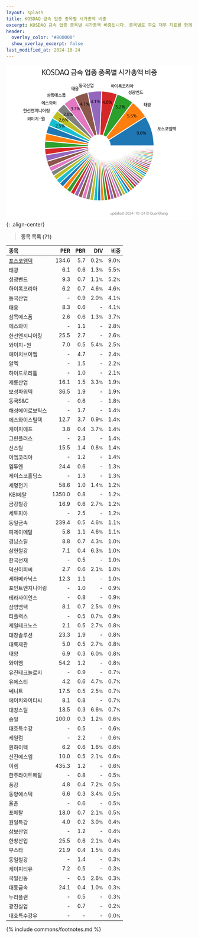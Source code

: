 ```yaml
---
layout: splash
title: KOSDAQ 금속 업종 종목별 시가총액 비중
excerpt: KOSDAQ 금속 업종 종목별 시가총액 비중입니다. 종목별로 주요 재무 지표를 함께 표시합니다.
header:
  overlay_color: "#800000"
  show_overlay_excerpt: false
last_modified_at: 2024-10-24
---
```



![KOSDAQ 금속 업종 종목별 시가총액 비중](/stats/sector/images/kosdaq_업종_금속_종목.png){: .align-center}


> **종목 목록 (71)**<a id="list"></a>

| **종목** | **PER** | **PBR** | **DIV** | **비중** |
| :------- | ------: | ------: | ------: | -------: |
| [포스코엠텍](/009520/) | 134.6 | 5.7 | 0.2<small>%</small> | 9.0<small>%</small> |
| 태광 | 6.1 | 0.6 | 1.3<small>%</small> | 5.5<small>%</small> |
| 성광벤드 | 9.3 | 0.7 | 1.1<small>%</small> | 5.2<small>%</small> |
| 하이록코리아 | 6.2 | 0.7 | 4.6<small>%</small> | 4.6<small>%</small> |
| 동국산업 | - | 0.9 | 2.0<small>%</small> | 4.1<small>%</small> |
| 태웅 | 8.3 | 0.6 | - | 4.1<small>%</small> |
| 삼목에스폼 | 2.6 | 0.6 | 1.3<small>%</small> | 3.7<small>%</small> |
| 에스와이 | - | 1.1 | - | 2.8<small>%</small> |
| 한선엔지니어링 | 25.5 | 2.7 | - | 2.6<small>%</small> |
| 와이지-원 | 7.0 | 0.5 | 5.4<small>%</small> | 2.5<small>%</small> |
| 에이치브이엠 | - | 4.7 | - | 2.4<small>%</small> |
| 알멕 | - | 1.5 | - | 2.2<small>%</small> |
| 하이드로리튬 | - | 1.0 | - | 2.1<small>%</small> |
| 제룡산업 | 16.1 | 1.5 | 3.3<small>%</small> | 1.9<small>%</small> |
| 보성파워텍 | 36.5 | 1.9 | - | 1.9<small>%</small> |
| 동국S&C | - | 0.6 | - | 1.8<small>%</small> |
| 해성에어로보틱스 | - | 1.7 | - | 1.4<small>%</small> |
| 에스와이스틸텍 | 12.7 | 3.7 | 0.9<small>%</small> | 1.4<small>%</small> |
| 케이피에프 | 3.8 | 0.4 | 3.7<small>%</small> | 1.4<small>%</small> |
| 그린플러스 | - | 2.3 | - | 1.4<small>%</small> |
| 신스틸 | 15.5 | 1.4 | 0.8<small>%</small> | 1.4<small>%</small> |
| 이엠코리아 | - | 1.2 | - | 1.4<small>%</small> |
| 엠투엔 | 24.4 | 0.6 | - | 1.3<small>%</small> |
| 제이스코홀딩스 | - | 1.3 | - | 1.3<small>%</small> |
| 세명전기 | 58.6 | 1.0 | 1.4<small>%</small> | 1.2<small>%</small> |
| KBI메탈 | 1350.0 | 0.8 | - | 1.2<small>%</small> |
| 금강철강 | 16.9 | 0.6 | 2.7<small>%</small> | 1.2<small>%</small> |
| 세토피아 | - | 2.5 | - | 1.2<small>%</small> |
| 동일금속 | 239.4 | 0.5 | 4.6<small>%</small> | 1.1<small>%</small> |
| 피제이메탈 | 5.8 | 1.1 | 4.6<small>%</small> | 1.1<small>%</small> |
| 경남스틸 | 8.8 | 0.7 | 4.3<small>%</small> | 1.0<small>%</small> |
| 삼현철강 | 7.1 | 0.4 | 6.3<small>%</small> | 1.0<small>%</small> |
| 한국선재 | - | 0.5 | - | 1.0<small>%</small> |
| 덕신이피씨 | 2.7 | 0.6 | 2.1<small>%</small> | 1.0<small>%</small> |
| 세아메카닉스 | 12.3 | 1.1 | - | 1.0<small>%</small> |
| 포인트엔지니어링 | - | 1.0 | - | 0.9<small>%</small> |
| 테라사이언스 | - | 0.8 | - | 0.9<small>%</small> |
| 삼영엠텍 | 8.1 | 0.7 | 2.5<small>%</small> | 0.9<small>%</small> |
| 티플랙스 | - | 0.5 | 0.7<small>%</small> | 0.9<small>%</small> |
| 제일테크노스 | 2.1 | 0.5 | 2.7<small>%</small> | 0.8<small>%</small> |
| 대창솔루션 | 23.3 | 1.9 | - | 0.8<small>%</small> |
| 대륙제관 | 5.0 | 0.5 | 2.7<small>%</small> | 0.8<small>%</small> |
| 태양 | 6.9 | 0.3 | 6.0<small>%</small> | 0.8<small>%</small> |
| 와이엠 | 54.2 | 1.2 | - | 0.8<small>%</small> |
| 유진테크놀로지 | - | 0.9 | - | 0.7<small>%</small> |
| 유에스티 | 4.2 | 0.6 | 4.7<small>%</small> | 0.7<small>%</small> |
| 쎄니트 | 17.5 | 0.5 | 2.5<small>%</small> | 0.7<small>%</small> |
| 에이치와이티씨 | 8.1 | 0.8 | - | 0.7<small>%</small> |
| 대창스틸 | 18.5 | 0.3 | 6.6<small>%</small> | 0.7<small>%</small> |
| 승일 | 100.0 | 0.3 | 1.2<small>%</small> | 0.6<small>%</small> |
| 대호특수강 | - | 0.5 | - | 0.6<small>%</small> |
| 케일럼 | - | 2.2 | - | 0.6<small>%</small> |
| 윈하이텍 | 6.2 | 0.6 | 1.6<small>%</small> | 0.6<small>%</small> |
| 신진에스엠 | 10.0 | 0.5 | 2.1<small>%</small> | 0.6<small>%</small> |
| 이렘 | 435.3 | 1.2 | - | 0.6<small>%</small> |
| 한주라이트메탈 | - | 0.8 | - | 0.5<small>%</small> |
| 풍강 | 4.8 | 0.4 | 7.2<small>%</small> | 0.5<small>%</small> |
| 동양에스텍 | 6.6 | 0.3 | 3.4<small>%</small> | 0.5<small>%</small> |
| 율촌 | - | 0.6 | - | 0.5<small>%</small> |
| 포메탈 | 18.0 | 0.7 | 2.1<small>%</small> | 0.5<small>%</small> |
| 원일특강 | 4.0 | 0.2 | 3.0<small>%</small> | 0.4<small>%</small> |
| 삼보산업 | - | 1.2 | - | 0.4<small>%</small> |
| 한창산업 | 25.5 | 0.6 | 2.1<small>%</small> | 0.4<small>%</small> |
| 부스타 | 21.9 | 0.4 | 1.5<small>%</small> | 0.4<small>%</small> |
| 동일철강 | - | 1.4 | - | 0.3<small>%</small> |
| 케이피티유 | 7.2 | 0.5 | - | 0.3<small>%</small> |
| 국일신동 | - | 0.5 | 2.6<small>%</small> | 0.3<small>%</small> |
| 대동금속 | 24.1 | 0.4 | 1.0<small>%</small> | 0.3<small>%</small> |
| 누리플랜 | - | 0.5 | - | 0.3<small>%</small> |
| 광진실업 | - | 0.7 | - | 0.2<small>%</small> |
| 대호특수강우 | - | - | - | 0.0<small>%</small> |

{% include commons/footnotes.md %}